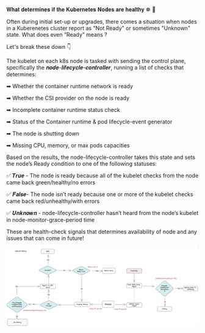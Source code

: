 𝐖𝐡𝐚𝐭 𝐝𝐞𝐭𝐞𝐫𝐦𝐢𝐧𝐞𝐬 𝐢𝐟 𝐭𝐡𝐞 𝐊𝐮𝐛𝐞𝐫𝐧𝐞𝐭𝐞𝐬 𝐍𝐨𝐝𝐞𝐬 𝐚𝐫𝐞 𝐡𝐞𝐚𝐥𝐭𝐡𝐲 ☸️ 🤔 

Often during initial set-up or upgrades, there comes a situation when nodes in a  Kuberenetes cluster report as "Not Ready" or sometimes "Unknown" state. What does even “Ready” means ?

Let's break these down 👇 

The kubelet on each  k8s node is tasked with sending the control plane, specifically the 𝒏𝒐𝒅𝒆-𝒍𝒊𝒇𝒆𝒄𝒚𝒄𝒍𝒆-𝒄𝒐𝒏𝒕𝒓𝒐𝒍𝒍𝒆𝒓, running a list of checks that determines:

➡ Whether the container runtime network is ready

➡ Whether the CSI provider on the node is ready

➡ Incomplete container runtime status check 

➡ Status of the Container runtime & pod lifecycle-event generator

➡ The node is shutting down 

➡ Missing CPU, memory, or max pods capacities


Based on the results, the node-lifecycle-controller takes this state and sets the node’s Ready condition to one of the following statuses:

✅ 𝑻𝒓𝒖𝒆 - The node is ready because all of the kubelet checks from the node came back green/healthy/no errors

✅ 𝑭𝒂𝒍𝒔𝒆- The node isn’t ready because one or more of the kubelet checks came back red/unhealthy/with errors

✅ 𝑼𝒏𝒌𝒏𝒐𝒘𝒏 - node-lifecycle-controller hasn’t heard from the node’s kubelet in node-monitor-grace-period time


These are health-check signals that determines availability of node and any issues that can come in future!

![What_determines_if_a_k8s_nodes_are_healthy](What_determines_if_a_k8s_nodes_are_healthy.jpeg "𝐖𝐡𝐚𝐭 𝐝𝐞𝐭𝐞𝐫𝐦𝐢𝐧𝐞𝐬 𝐢𝐟 𝐭𝐡𝐞 𝐊𝐮𝐛𝐞𝐫𝐧𝐞𝐭𝐞𝐬 𝐍𝐨𝐝𝐞𝐬 𝐚𝐫𝐞 𝐡𝐞𝐚𝐥𝐭𝐡𝐲")
